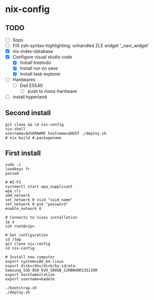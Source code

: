 # nix-config

## TODO 
- [ ] Sops
- [ ] FIX zsh-syntax-highlighting: unhandled ZLE widget '_navi_widget'
- [x] nix-index-database
- [x] Configure visual studio code
  - [x] Install treetodo
  - [x] Install run on save
  - [x] Install task explorer
- [ ] Hardwares
  - [ ] Dell E5540
    - [ ] push to nixos-hardware
- [ ] install hyperland

## Second install
```
git clone && cd nix-config
nix-shell
username=$USERNAME hostname=$HOST ./deploy.sh
# nix build #.packagename
```

## First install
```
sudo -i
loadkeys fr
passwd 

# WI-FI
systemctl start wpa_supplicant
wpa_cli
add_network
set_network 0 ssid "ssid_name"
set_network 0 psk "password"
enable_network 0

# Connecto to nixos installation
ip a
ssh root@<ip>

# Get configuration
cd /tmp
git clone nix-config
cd nix-config

# Install new computer
export system=x86_64-linux
export disk=/dev/disk/by-id/ata-Samsung_SSD_850_EVO_500GB_S2RBNX0K135135M
export hostname=latino
export username=badele

./bootstrap.sh
./deploy.sh
```
